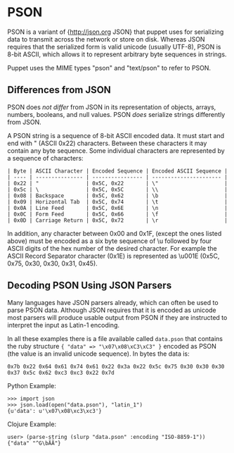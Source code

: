 PSON
=============

PSON is a variant of {http://json.org JSON} that puppet uses for serializing
data to transmit across the network or store on disk. Whereas JSON requires
that the serialized form is valid unicode (usually UTF-8), PSON is 8-bit ASCII,
which allows it to represent arbitrary byte sequences in strings.

Puppet uses the MIME types "pson" and "text/pson" to refer to PSON.

Differences from JSON
---------------------

PSON does *not differ* from JSON in its representation of objects, arrays,
numbers, booleans, and null values. PSON *does* serialize strings differently
from JSON.

A PSON string is a sequence of 8-bit ASCII encoded data. It must start and end
with " (ASCII 0x22) characters. Between these characters it may contain any
byte sequence. Some individual characters are represented by a sequence of
characters:

    | Byte | ASCII Character | Encoded Sequence | Encoded ASCII Sequence |
    | ---- | --------------- | ---------------- | ---------------------- |
    | 0x22 | "               | 0x5C, 0x22       | \"                     |
    | 0x5c | \               | 0x5C, 0x5C       | \\                     |
    | 0x08 | Backspace       | 0x5C, 0x62       | \b                     |
    | 0x09 | Horizontal Tab  | 0x5C, 0x74       | \t                     |
    | 0x0A | Line Feed       | 0x5C, 0x6E       | \n                     |
    | 0x0C | Form Feed       | 0x5C, 0x66       | \f                     |
    | 0x0D | Carriage Return | 0x5C, 0x72       | \r                     |

In addition, any character between 0x00 and 0x1F, (except the ones listed
above) must be encoded as a six byte sequence of \u followed by four ASCII
digits of the hex number of the desired character.  For example the ASCII
Record Separator character (0x1E) is represented as \u001E (0x5C, 0x75, 0x30,
0x30, 0x31, 0x45).

Decoding PSON Using JSON Parsers
--------------------------------

Many languages have JSON parsers already, which can often be used to parse PSON
data. Although JSON requires that it is encoded as unicode most parsers will
produce usable output from PSON if they are instructed to interpret the input
as Latin-1 encoding.

In all these examples there is a file available called `data.pson` that
contains the ruby structure `{ "data" => "\x07\x08\xC3\xC3" }` encoded as
PSON (the value is an invalid unicode sequence). In bytes the data is:

    0x7b 0x22 0x64 0x61 0x74 0x61 0x22 0x3a 0x22 0x5c 0x75 0x30 0x30 0x30 0x37 0x5c 0x62 0xc3 0xc3 0x22 0x7d

Python Example:

    >>> import json
    >>> json.load(open("data.pson"), "latin_1")
    {u'data': u'\x07\x08\xc3\xc3'}

Clojure Example:

    user> (parse-string (slurp "data.pson" :encoding "ISO-8859-1"))
    {"data" "^G\bÃÃ"}
